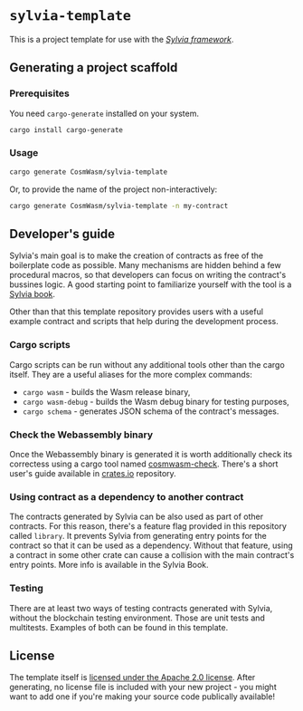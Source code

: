 # `sylvia-template`

This is a project template for use with the [_Sylvia framework_](https://github.com/CosmWasm/sylvia).

## Generating a project scaffold

### Prerequisites

You need `cargo-generate` installed on your system.

```sh
cargo install cargo-generate
```

### Usage

```sh
cargo generate CosmWasm/sylvia-template
```

Or, to provide the name of the project non-interactively:

```sh
cargo generate CosmWasm/sylvia-template -n my-contract
```


## Developer's guide

Sylvia's main goal is to make the creation of contracts as free of the boilerplate code as possible. Many mechanisms are hidden behind a few procedural macros, so that developers can focus on writing the contract's bussines logic. A good starting point to familiarize yourself with the tool is a [Sylvia book](https://cosmwasm.github.io/sylvia-book/).

Other than that this template repository provides users with a useful example contract and scripts that help during the development process.


### Cargo scripts

Cargo scripts can be run without any additional tools other than the cargo itself. They are a useful aliases for the more complex commands:
 * `cargo wasm` - builds the Wasm release binary,
 * `cargo wasm-debug` - builds the Wasm debug binary for testing purposes,
 * `cargo schema` - generates JSON schema of the contract's messages.


### Check the Webassembly binary

Once the Webassembly binary is generated it is worth additionally check its correctess using a cargo tool named [cosmwasm-check](https://crates.io/crates/cosmwasm-check). There's a short user's guide available in [crates.io](crates.io) repository.


### Using contract as a dependency to another contract

The contracts generated by Sylvia can be also used as part of other contracts. For this reason, there's a feature flag provided in this repository called `library`. It prevents Sylvia from generating entry points for the contract so that it can be used as a dependency. Without that feature, using a contract in some other crate can cause a collision with the main contract's entry points. More info is available in the Sylvia Book.


### Testing

There are at least two ways of testing contracts generated with Sylvia, without the blockchain testing environment. Those are unit tests and multitests. Examples of both can be found in this template.


## License

The template itself is [licensed under the Apache 2.0 license](LICENSE). After generating, no license file is included with your new project - you might want to add one if you're making your source code publically available!
